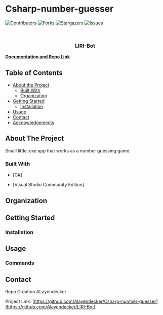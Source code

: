# Csharp-number-guesser


[![Contributors][contributors-shield]][contributors-url]
[![Forks][forks-shield]][forks-url]
[![Stargazers][stars-shield]][stars-url]
[![Issues][issues-shield]][issues-url]

<!-- PROJECT LOGO -->
<br />
<p align="center">
  <h3 align="center">LIRI-Bot</h3>
    <a href="https://github.com/Alayendecker/Csharp-number-guesser"><strong>Documentation and Repo Link</strong></a>
    <br />
  </p>
</p>

<!-- TABLE OF CONTENTS -->

## Table of Contents

- [About the Project](#about-the-project)
  - [Built With](#built-with)
  - [Organization](#Organization)
- [Getting Started](#getting-started)
  - [Installation](#installation)
- [Usage](#usage)
- [Contact](#contact)
- [Acknowledgements](#acknowledgements)

<!-- ABOUT THE PROJECT -->

## About The Project

Small little .exe app that works as a number guessing game.

### Built With

- [C#]

- [Visual Studio Community Edition]

<!-- Organization -->

## Organization



<!-- GETTING STARTED -->

## Getting Started



### Installation



<!-- USAGE EXAMPLES -->

## Usage

### Commands


<!-- CONTACT -->

## Contact

Repo Creation ALayendecker

Project Link: [https://github.com/Alayendecker/Csharp-number-guesser](https://github.com/Alayendecker/LIRI-Bot)


<!-- MARKDOWN LINKS & IMAGES -->

[contributors-shield]: https://img.shields.io/github/contributors/Alayendecker/Csharp-number-guesser.svg?style=flat-square
[contributors-url]: https://github.com/Alayendecker/Csharp-number-guesser/graphs/contributors
[forks-shield]: https://img.shields.io/github/forks/Alayendecker/Csharp-number-guesser.svg?style=flat-square
[forks-url]: https://github.com/Alayendecker/Csharp-number-guesser/network/members
[stars-shield]: https://img.shields.io/github/stars/Alayendecker/Csharp-number-guesser.svg?style=flat-square
[stars-url]: https://github.com/Alayendecker/Csharp-number-guesser/stargazers
[issues-shield]: https://img.shields.io/github/issues/Alayendecker/Csharp-number-guesser.svg?style=flat-square
[issues-url]: https://github.com/Alayendecker/Csharp-number-guesser/issues
